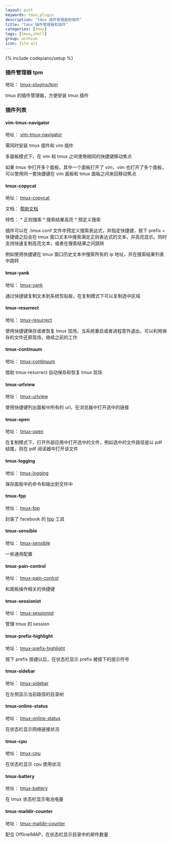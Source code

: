 ```yaml
---
layout: post
keywords: tmux,plugin
description: "tmux 插件管理器和插件"
title: "tmux 插件管理器和插件"
categories: [tmux]
tags: [tmux,shell]
group: archive
icon: file-alt
---
```

{% include codepiano/setup %}

### 插件管理器 tpm

地址： [tmux-plugins/tpm](https://github.com/tmux-plugins/tpm)

tmux 的插件管理器，方便安装 tmux 插件

### 插件列表

#### vim-tmux-navigator

地址： [vim-tmux-navigator](https://github.com/christoomey/vim-tmux-navigator)

需同时安装 tmux 插件和 vim 插件

多面板模式下，在 vim 和 tmux 之间使用相同的快捷键移动焦点

如果 tmux 中打开多个面板，其中一个面板打开了 vim，vim 也打开了多个面板，可以使用同一套快捷键在 vim 面板和 tmux 面板之间来回移动焦点

#### tmux-copycat

地址： [tmux-copycat](https://github.com/tmux-plugins/tmux-copycat)

文档： [帮助文档](https://github.com/tmux-plugins/tmux-copycat/tree/master/docs)

特性：
    * 正则搜索
    * 搜索结果高亮
    * 预定义搜索

插件可以在 .tmux.conf 文件中预定义搜索表达式，并指定快捷键，按下 prefix + 快捷键之后会在 tmux 窗口文本中搜索满足正则表达式的文本，并高亮显示。同时支持快速复制高亮文本，或者在搜索结果之间跳转

例如使用快捷键在 tmux 窗口历史文本中搜索所有的 ip 地址，并在搜索结果列表中跳转

#### tmux-yank

地址： [tmux-yank](https://github.com/tmux-plugins/tmux-yank)

通过快捷键复制文本到系统剪贴板，在复制模式下可以复制选中区域

#### tmux-resurrect

地址： [tmux-resurrect](https://github.com/tmux-plugins/tmux-resurrect)

使用快捷键保存或者恢复 tmux 现场，当系统重启或者进程意外退出，可以利用保存的文件还原现场，继续之前的工作

#### tmux-continuum

地址： [tmux-continuum](https://github.com/tmux-plugins/tmux-continuum)

借助 tmux-resurrect 自动保存和恢复 tmux 现场

#### tmux-urlview

地址： [tmux-urlview](https://github.com/tmux-plugins/tmux-urlview)

使用快捷键列出面板中所有的 url，在浏览器中打开选中的链接

#### tmux-open

地址： [tmux-open](https://github.com/tmux-plugins/tmux-open)

在复制模式下，打开外部应用中打开选中的文件，例如选中的文件路径是以 pdf 结尾，则在 pdf 阅读器中打开该文件

#### tmux-logging

地址： [tmux-logging](https://github.com/tmux-plugins/tmux-logging)

保存面板中的命令和输出到文件中

#### tmux-fpp

地址： [tmux-fpp](https://github.com/tmux-plugins/tmux-fpp)

封装了 facebook 的 [fpp](https://facebook.github.io/PathPicker/) 工具

#### tmux-sensible

地址： [tmux-sensible](https://github.com/tmux-plugins/tmux-sensible)

一些通用配置

#### tmux-pain-control

地址： [tmux-pain-control](https://github.com/tmux-plugins/tmux-pain-control)

和面板操作相关的快捷键

#### tmux-sessionist

地址： [tmux-sessionist](https://github.com/tmux-plugins/tmux-sessionist)

管理 tmux 的 session

#### tmux-prefix-highlight

地址： [tmux-prefix-highlight](https://github.com/tmux-plugins/tmux-prefix-highlight)

按下 prefix 按键以后，在状态栏显示 prefix 被按下的提示符号

#### tmux-sidebar

地址： [tmux-sidebar](https://github.com/tmux-plugins/tmux-sidebar)

在左侧显示当前路径的目录树

#### tmux-online-status

地址： [tmux-online-status](https://github.com/tmux-plugins/tmux-online-status)

在状态栏显示网络链接状况

#### tmux-cpu

地址： [tmux-cpu](https://github.com/tmux-plugins/tmux-cpu)

在状态栏显示 cpu 使用状况


#### tmux-battery

地址： [tmux-battery](https://github.com/tmux-plugins/tmux-battery)

在 tmux 状态栏显示电池电量

#### tmux-maildir-counter

地址： [tmux-maildir-counter](https://github.com/tmux-plugins/tmux-maildir-counter)

配合 OfflineIMAP，在状态栏显示目录中的邮件数量
